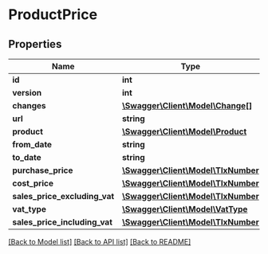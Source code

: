 # ProductPrice

## Properties
Name | Type | Description | Notes
------------ | ------------- | ------------- | -------------
**id** | **int** |  | [optional] 
**version** | **int** |  | [optional] 
**changes** | [**\Swagger\Client\Model\Change[]**](Change.md) |  | [optional] 
**url** | **string** |  | [optional] 
**product** | [**\Swagger\Client\Model\Product**](Product.md) |  | [optional] 
**from_date** | **string** |  | [optional] 
**to_date** | **string** |  | [optional] 
**purchase_price** | [**\Swagger\Client\Model\TlxNumber**](TlxNumber.md) |  | [optional] 
**cost_price** | [**\Swagger\Client\Model\TlxNumber**](TlxNumber.md) |  | [optional] 
**sales_price_excluding_vat** | [**\Swagger\Client\Model\TlxNumber**](TlxNumber.md) |  | [optional] 
**vat_type** | [**\Swagger\Client\Model\VatType**](VatType.md) |  | [optional] 
**sales_price_including_vat** | [**\Swagger\Client\Model\TlxNumber**](TlxNumber.md) |  | [optional] 

[[Back to Model list]](../../README.md#documentation-for-models) [[Back to API list]](../../README.md#documentation-for-api-endpoints) [[Back to README]](../../README.md)

